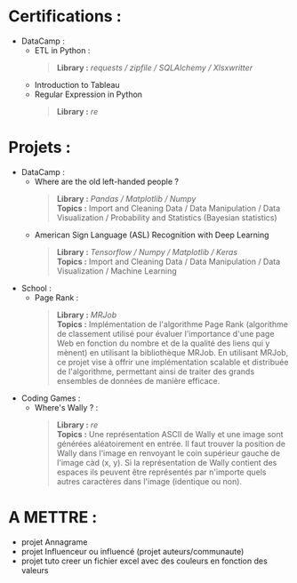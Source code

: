 # Certifications :
- DataCamp : 
  - ETL in Python :
    > **Library :** *requests / zipfile / SQLAlchemy / Xlsxwritter*
  - Introduction to Tableau
  - Regular Expression in Python
    > **Library :** *re*

# Projets : 
- DataCamp : 
  - Where are the old left-handed people ?
    > **Library :** *Pandas / Matplotlib / Numpy*  
    > **Topics :** Import and Cleaning Data / Data Manipulation / Data Visualization / Probability and Statistics (Bayesian statistics)
  - American Sign Language (ASL) Recognition with Deep Learning
    > **Library :** *Tensorflow / Numpy / Matplotlib / Keras*  
    > **Topics :** Import and Cleaning Data / Data Manipulation / Data Visualization / Machine Learning
- School : 
  - Page Rank : 
    > **Library :** *MRJob*   
    > **Topics :** Implémentation de l'algorithme Page Rank (algorithme de classement utilisé pour évaluer l'importance d'une page Web en fonction du nombre et de la qualité des liens qui y mènent) en utilisant la bibliothèque MRJob. En utilisant MRJob, ce projet vise à offrir une implémentation scalable et distribuée de l'algorithme, permettant ainsi de traiter des grands ensembles de données de manière efficace.
- Coding Games : 
  - Where's Wally ? : 
    > **Library :** *re*  
    > **Topics :** Une représentation ASCII de Wally et une image sont générées aléatoirement en entrée. Il faut trouver la position de Wally dans l'image en renvoyant le coin supérieur gauche de l'image càd (x, y). Si la représentation de Wally contient des espaces ils peuvent être représentés par n'importe quels autres caractères dans l'image (identique ou non).

# A METTRE : 
- projet Annagrame
- projet Influenceur ou influencé (projet auteurs/communaute)
- projet tuto creer un fichier excel avec des couleurs en fonction des valeurs
